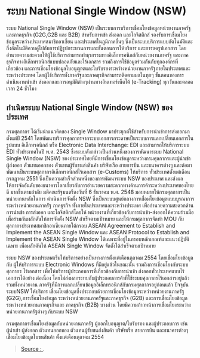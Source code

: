 ระบบ National Single Window (NSW)
===
ระบบ National Single Window (NSW)  เป็นระบบการบริการเชื่อมโยงข้อมูลหน่วยงานภาครัฐและภาคธุรกิจ (G2G,G2B และ B2B) สำหรับการเข้า ส่งออก และโลจิสติกส์ รองรับการเชื่อมโยงข้อมูลระหว่างประเทศสมาชิกอาเซียน และประเทศในภูมิภาคอื่นๆ ซึ่งเป็นระบบบริการแบบอัตโนมัติและกึ่งอัตโนมัติควบคู่ไปกับการปฏิรูปกระบวนการและขั้นตอนการให้บริการ และการลดรูปเอกสาร โดยอำนวยความสะดวกให้ผู้ใช้บริการสามารถทำธุรกรรมทางอิเล็กทรอนิกส์กับหน่วยงานภาครัฐ และภาคธุรกิจทางอิเล็กทรอนิกส์แบบปลอดภัยและไร้เอกสาร รวมถึงการใช้ข้อมูลร่วมกันกับทุกองค์กรที่เกี่ยวข้อง และการเชื่อมโยงข้อมูลใบอนุญาตและใบรับรองระหว่างหน่วยงานภาครัฐภายในประเทศและระหว่างประเทศ โดยผู้ใช้บริการทั้งภาครัฐและภาคธุรกิจสามารถติดตามผลในทุกๆ ขั้นตอนของการดำเนินงานนำเข้า ส่งออกและการอนุมัติต่างๆผ่านทางอินเทอร์เน็ตได้ (e-Tracking) ทุกวันและตลอดเวลา 24 ชั่วโมง 

## กำเนิดระบบ National Single Window (NSW) ของประเทศ

กรมศุลกากร ได้เริ่มนำแนวคิดของ Single Window มาประยุกต์ใช้สำหรับการนำเข้าการส่งออกมาตั้งแต่ปี 2541 โดยพัฒนาบริการศุลกากรจากระบบเอกสารกระดาษเป็นระบบการแลกเปลี่ยนเอกสารในรูปแบบ อิเล็กทรอนิกส์ หรือ Electronic Data Interchange: EDI และสามารถให้บริการระบบ EDI ทั่วประเทศในปี พ.ศ. 2543 ซึ่งระบบดังกล่าวเป็นส่วนหนึ่งของการพัฒนาระบบ National Single Window (NSW) ของประเทศไทยที่มีการเชื่อมโยงข้อมูลระหว่างกรมศุลกากรและผู้นำเข้า ผู้ส่งออก ตัวแทนออกของ ตัวแทนผู้รับขนส่งสินค้า บริษัทเรือ สายการบิน และธนาคารต่างๆ และต่อมาพัฒนาเป็นระบบศุลกากรอิเล็กทรอนิกส์ไร้เอกสาร (e-Customs) ให้บริการ ทั่วประเทศตั้งแต่เดือนกรกฎาคม 2551 ซึ่งเป็นความสำเร็จส่วนหนึ่งของการพัฒนาระบบ NSW ของประเทศ และส่งผลให้การจัดอันดับของธนาคารโลกเกี่ยวกับการอำนวยความสะดวกทางด้านการค้าระหว่างประเทศของไทยดี มากขึ้นตามลำดับ มติคณะรัฐมนตรีลงวันที่ 6 ธันวาคม พ.ศ. 2548 มอบหมายให้กรมศุลกากรเป็นหน่วยงานหลักในการ ดำเนินการจัดตั้ง NSW ซึ่งเป็นระบบศูนย์กลางการเชื่อมโยงข้อมูลแบบบูรณาการระหว่างหน่วยงานภาครัฐ ภาคธุรกิจ ทั้งภายในประเทศและระหว่างประเทศ เพื่ออำนวยความสะดวกด้านการนำเข้า การส่งออก และโลจิสติกส์โดยให้ หน่วยงานที่เกี่ยวข้องกับการนำเข้า-ส่งออกให้ความร่วมมือเพื่อร่วมกันผลักดันให้การจัดตั้ง NSW สำเร็จตามเป้าหมาย และให้กรมศุลกากรจัดทำ MOU กับศุลกากรประเทศสมาชิกอาเซียนภายใต้กรอบ ASEAN Agreement to Establish and Implement the ASEAN Single Window และ ASEAN Protocol to Establish and Implement the ASEAN Single Window ได้เฉพาะที่อยู่ในกรอบหลักเกณฑ์และแนวปฏิบัติเฉพาะ เพื่อผลักดันให้ ASEAN Single Window จัดตั้งได้สำเร็จตามเป้าหมาย

ระบบ NSW ของประเทศเริ่มให้บริการอย่างเป็นทางการตั้งแต่เดือนตุลาคม 2554 โดยเชื่อมโยงข้อมูลกับ ผู้ให้บริการระบบ Electronic Windows ที่มีอยู่แล้วในขณะนั้น รวมถึงการเชื่อมโยงกับระบบศุลกากร ไร้เอกสาร เพื่อให้บริการผู้ประกอบการที่เกี่ยวข้องกับการนำเข้า ส่งออกทั่วประเทศแบบไร้เอกสารได้อย่าง ต่อเนื่อง โดยไม่ส่งผลกระทบกับผู้ประกอบการค้าที่ใช้ระบบศุลกากรไร้เอกสารอยู่แล้ว รวมทั้งหน่วยงาน ภาครัฐที่มีการแลกเปลี่ยนข้อมูลอิเล็กทรอนิกส์กับกรมศุลกากรอยู่ก่อนแล้ว ปัจจุบันระบบNSW ให้บริการ เชื่อมโยงข้อมูลซึ่งประกอบด้วยการเชื่อมโยงข้อมูลระหว่างหน่วยงานภาครัฐ (G2G),การเชื่อมโยงข้อมูล ระหว่างหน่วยงานภาครัฐและภาคธุรกิจ (G2B) และการเชื่อมโยงข้อมูลระหว่างหน่วยงานภาคธุรกิจและ ภาคธุรกิจ (B2B) บางส่วน โดยมีความก้าวหน้าการเชื่อมโยงระหว่างหน่วยงานภาครัฐต่างๆ กับระบบ NSW  

กรมศุลกากรเชื่อมโยงข้อมูลกับหน่วยงานภาครัฐ ผู้ออกใบอนุญาต/ใบรับรอง และผู้ประกอบการ เช่น ผู้นำเข้า ผู้ส่งออก ตัวแทนออกของ ตัวแทนผู้รับขนส่งสินค้า บริษัทเรือ สายการบิน และธนาคารต่างๆ เชื่อมโยงข้อมูลใบขนสินค้า ตั้งแต่เดือนตุลาคม 2554


> [Source : ](https://).
<!--stackedit_data:
eyJoaXN0b3J5IjpbLTExNDIwNzkwN119
-->